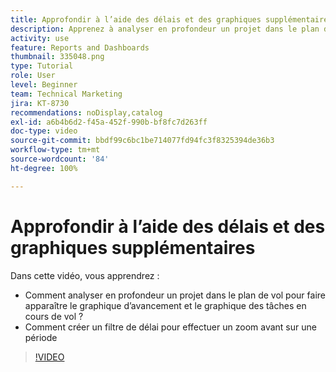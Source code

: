 ```yaml
---
title: Approfondir à l’aide des délais et des graphiques supplémentaires
description: Apprenez à analyser en profondeur un projet dans le plan de vol pour faire apparaître le graphique d’avancement et le graphique des tâches en cours dans [!UICONTROL Analytique améliorée].
activity: use
feature: Reports and Dashboards
thumbnail: 335048.png
type: Tutorial
role: User
level: Beginner
team: Technical Marketing
jira: KT-8730
recommendations: noDisplay,catalog
exl-id: a6b4b6d2-f45a-452f-990b-bf8fc7d263ff
doc-type: video
source-git-commit: bbdf99c6bc1be714077fd94fc3f8325394de36b3
workflow-type: tm+mt
source-wordcount: '84'
ht-degree: 100%

---
```


# Approfondir à l’aide des délais et des graphiques supplémentaires

Dans cette vidéo, vous apprendrez :

* Comment analyser en profondeur un projet dans le plan de vol pour faire apparaître le graphique d’avancement et le graphique des tâches en cours de vol ?
* Comment créer un filtre de délai pour effectuer un zoom avant sur une période

>[!VIDEO](https://video.tv.adobe.com/v/3437267/?quality=12&learn=on&enablevpops=1&captions=fre_fr)
